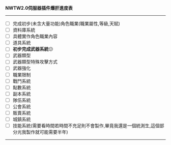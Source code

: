 **NWTW2.0伺服器插件爆肝進度表**

---



* [ ]  完成初步(未含大量功能)角色職業(職業屬性,等級,天賦)
* [ ]  資料庫系統
* [ ]  具體實作角色職業內容
* [ ]  道具系統
* [ ]  **初步完成武器系統**😕
* [ ]  武器類型
* [ ]  武器類型特殊攻擊方式
* [ ]  武器強化
* [ ]  職業限制
* [ ]  戰鬥系統
* [ ]  點數系統
* [ ]  副本系統
* [ ]  隊伍系統
* [ ]  公會系統
* [ ]  販賣系統
* [ ]  城鎮系統
* [ ]  技能系統(需要看時間若時間不充足則不會製作,畢竟我還是一個統測生,這個部分光我製作就可能需要半年)

---

